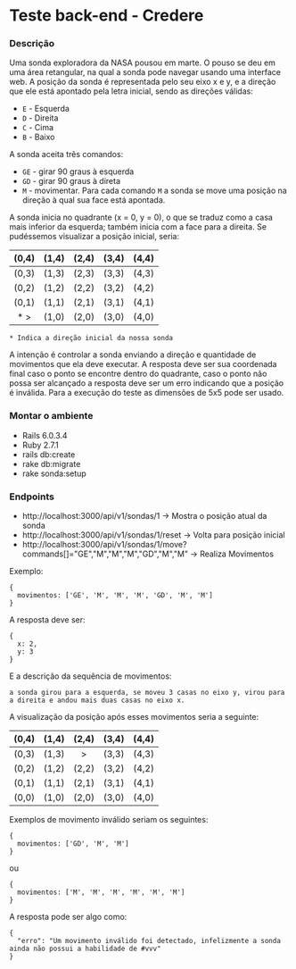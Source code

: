 
# Teste back-end - Credere

### Descrição

Uma sonda exploradora da NASA pousou em marte. O pouso se deu em uma área retangular, na qual a sonda pode navegar usando uma interface web. A posição da sonda é representada pelo seu eixo x e y, e a direção que ele está apontado pela letra inicial, sendo as direções válidas:

- `E` - Esquerda
- `D` - Direita
- `C` - Cima
- `B` - Baixo

A sonda aceita três comandos:

- `GE` - girar 90 graus à esquerda
- `GD` - girar 90 graus à direta
- `M` - movimentar. Para cada comando `M` a sonda se move uma posição na direção à qual sua face está apontada.

A sonda inicia no quadrante (x = 0, y = 0), o que se traduz como a casa mais inferior da esquerda; também inicia com a face para a direita.
Se pudéssemos visualizar a posição inicial, seria:

| (0,4) |  (1,4) | (2,4) |  (3,4) | (4,4) |
|:-----:|  ----  |  ---- |  ----  |  ---- |
| (0,3) |  (1,3) | (2,3) |  (3,3) | (4,3) |
| (0,2) |  (1,2) | (2,2) |  (3,2) | (4,2) |
| (0,1) |  (1,1) | (2,1) |  (3,1) | (4,1) |
| * >   |  (1,0) | (2,0) |  (3,0) | (4,0) |

`* Indica a direção inicial da nossa sonda`

A intenção é controlar a sonda enviando a direção e quantidade de movimentos que ela deve executar. A resposta deve ser sua coordenada final caso o ponto se encontre dentro do quadrante, caso o ponto não possa ser alcançado a resposta deve ser um erro indicando que a posição é inválida. Para a execução do teste as dimensões de 5x5 pode ser usado.
### Montar o ambiente
  - Rails 6.0.3.4
  - Ruby 2.7.1
  - rails db:create
  - rake db:migrate
  - rake sonda:setup

### Endpoints

- http://localhost:3000/api/v1/sondas/1 -> Mostra o posição atual da sonda
- http://localhost:3000/api/v1/sondas/1/reset -> Volta para posição inicial
- http://localhost:3000/api/v1/sondas/1/move?commands[]="GE","M","M","M","GD","M","M" -> Realiza Movimentos


Exemplo:

```
{
  movimentos: ['GE', 'M', 'M', 'M', 'GD', 'M', 'M']
}
```

A resposta deve ser:

```
{
  x: 2,
  y: 3
}
```

E a descrição da sequência de movimentos:

```a sonda girou para a esquerda, se moveu 3 casas no eixo y, virou para a direita e andou mais duas casas no eixo x.```

A visualização da posição após esses movimentos seria a seguinte:

| (0,4) |  (1,4) | (2,4) |  (3,4) | (4,4) |
| ----- |  ---- |:----:|  ---- | ---- |
| (0,3) |  (1,3) |   >   |  (3,3) | (4,3) |
| (0,2) |  (1,2) | (2,2) |  (3,2) | (4,2) |
| (0,1) |  (1,1) | (2,1) |  (3,1) | (4,1) |
| (0,0) |  (1,0) | (2,0) |  (3,0) | (4,0) |


Exemplos de movimento inválido seriam os seguintes:

```
{
  movimentos: ['GD', 'M', 'M']
}
```

ou

```
{
  movimentos: ['M', 'M', 'M', 'M', 'M', 'M']
}
```

A resposta pode ser algo como:

```
{
  "erro": "Um movimento inválido foi detectado, infelizmente a sonda ainda não possui a habilidade de #vvv"
}
```
